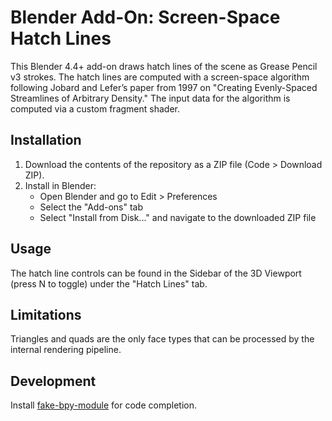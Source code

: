 # Blender Add-On: Screen-Space Hatch Lines

This Blender 4.4+ add-on draws hatch lines of the scene as Grease Pencil v3 strokes.
The hatch lines are computed with a screen-space algorithm following Jobard and Lefer’s paper from 1997 on "Creating Evenly-Spaced Streamlines of Arbitrary Density."
The input data for the algorithm is computed via a custom fragment shader.

## Installation

1. Download the contents of the repository as a ZIP file (Code > Download ZIP).
2. Install in Blender:
   - Open Blender and go to Edit > Preferences
   - Select the "Add-ons" tab
   - Select "Install from Disk..." and navigate to the downloaded ZIP file

## Usage

The hatch line controls can be found in the Sidebar of the 3D Viewport (press N to toggle) under the "Hatch Lines" tab.

## Limitations

Triangles and quads are the only face types that can be processed by the internal rendering pipeline.

## Development

Install [fake-bpy-module](https://github.com/nutti/fake-bpy-module) for code completion.
